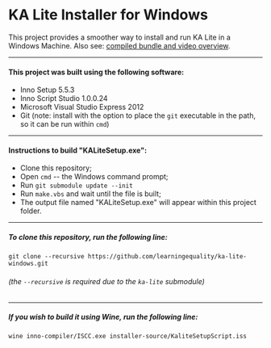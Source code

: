 KA Lite Installer for Windows
==========

This project provides a smoother way to install and run KA Lite in a Windows Machine.
Also see: [compiled bundle and video overview](http://kalitewiki.learningequality.org/installation/windows-installation).

---
#### This project was built using the following software:
* Inno Setup 5.5.3
* Inno Script Studio 1.0.0.24
* Microsoft Visual Studio Express 2012
* Git (note: install with the option to place the `git` executable in the path, so it can be run within `cmd`)

---
#### Instructions to build "KALiteSetup.exe":
* Clone this repository;
* Open `cmd` -- the Windows command prompt;
* Run `git submodule update --init`
* Run `make.vbs` and wait until the file is built;
* The output file named "KALiteSetup.exe" will appear within this project folder.

---
##### To clone this repository, run the following line:
    git clone --recursive https://github.com/learningequality/ka-lite-windows.git
###### (the `--recursive` is required due to the `ka-lite` submodule)

---
##### If you wish to build it using Wine, run the following line:
    wine inno-compiler/ISCC.exe installer-source/KaliteSetupScript.iss
